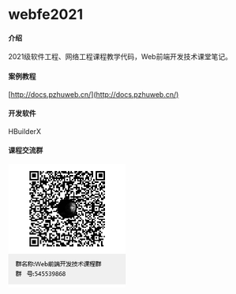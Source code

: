 # webfe2021

#### 介绍
2021级软件工程、网络工程课程教学代码，Web前端开发技术课堂笔记。

#### 案例教程
[http://docs.pzhuweb.cn/](http://docs.pzhuweb.cn/)

#### 开发软件
HBuilderX

#### 课程交流群
<img src="qq.png"/>
